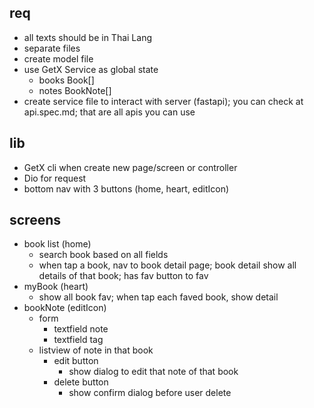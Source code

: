 ## req
- all texts should be in Thai Lang
- separate files
- create model file
- use GetX Service as global state
  - books Book[]
  - notes BookNote[]
- create service file to interact with server (fastapi); you can check at api.spec.md; that are all apis you can use

## lib
- GetX cli when create new page/screen or controller
- Dio for request
- bottom nav with 3 buttons (home, heart, editIcon)

## screens
- book list (home)
  - search book based on all fields
  - when tap a book, nav to book detail page; book detail show all details of that book; has fav button to fav
- myBook (heart)
  - show all book fav; when tap each faved book, show detail
- bookNote (editIcon)
  - form
    - textfield note
    - textfield tag
  - listview of note in that book
    - edit button
      - show dialog to edit that note of that book
    - delete button
      - show confirm dialog before user delete


